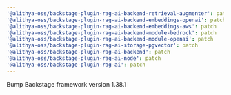 ```yaml
---
'@alithya-oss/backstage-plugin-rag-ai-backend-retrieval-augmenter': patch
'@alithya-oss/backstage-plugin-rag-ai-backend-embeddings-openai': patch
'@alithya-oss/backstage-plugin-rag-ai-backend-embeddings-aws': patch
'@alithya-oss/backstage-plugin-rag-ai-backend-module-bedrock': patch
'@alithya-oss/backstage-plugin-rag-ai-backend-module-openai': patch
'@alithya-oss/backstage-plugin-rag-ai-storage-pgvector': patch
'@alithya-oss/backstage-plugin-rag-ai-backend': patch
'@alithya-oss/backstage-plugin-rag-ai-node': patch
'@alithya-oss/backstage-plugin-rag-ai': patch
---
```


Bump Backstage framework version 1.38.1
